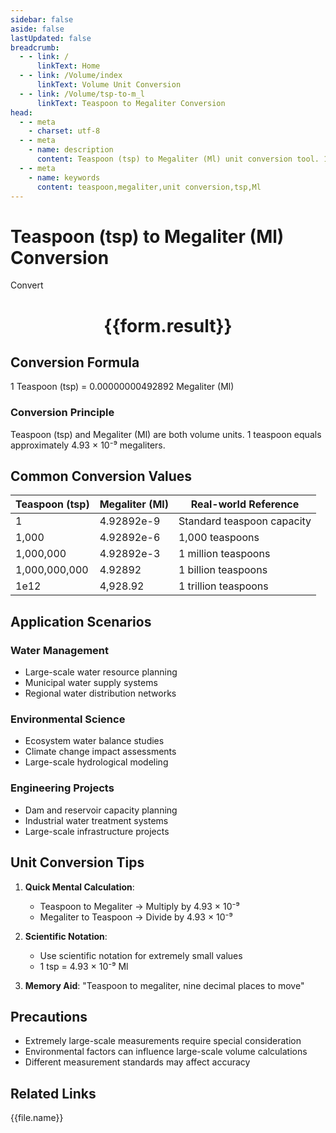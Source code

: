 ```yaml
---
sidebar: false
aside: false
lastUpdated: false
breadcrumb:
  - - link: /
      linkText: Home
  - - link: /Volume/index
      linkText: Volume Unit Conversion
  - - link: /Volume/tsp-to-m_l
      linkText: Teaspoon to Megaliter Conversion
head:
  - - meta
    - charset: utf-8
  - - meta
    - name: description
      content: Teaspoon (tsp) to Megaliter (Ml) unit conversion tool. 1 teaspoon equals 0.00000000492892 megaliters.
  - - meta
    - name: keywords
      content: teaspoon,megaliter,unit conversion,tsp,Ml
---
```


# Teaspoon (tsp) to Megaliter (Ml) Conversion

<script setup>
import { onMounted, reactive, inject ,ref  } from 'vue'
import { NButton,NForm ,NFormItem,NInput,NInputNumber,NSelect,NCard,useMessage ,NGrid ,NGi } from 'naive-ui'
import { defineClientComponent } from 'vitepress'
import { Volume } from '../files';

const convert = inject('convert')
const formRef = ref(null);
const rules = {
  number:{
    required: true,
    type: 'number',
    trigger: "blur"
  }
}
const form = reactive({
  number:null,
  result:'',
  title:'Teaspoon (tsp) to Megaliter (Ml) Conversion'
})

const convertHandler = (e) => {
  e.preventDefault();
  formRef.value?.validate((errors)=>{
    if (!errors) {
      form.result = `${form.number} tsp = ${convert(form.number).from('tsp').to('m_l')} Ml`
    }
  })
}
</script>

<n-form size="large" :model="form" ref='formRef' :rules="rules">
  <n-form-item label="Value" path="number">
    <n-input-number size="large" style="width:100%" :min="0" v-model:value="form.number" placeholder="Enter teaspoon value" />
  </n-form-item>
  <n-form-item>
    <n-button type="info" style="width:100%" @click="convertHandler">Convert</n-button>
  </n-form-item>
</n-form>
<n-card embedded :bordered="false" hoverable>
  <div style="text-align:center">
    <h1>{{form.result}}</h1>
  </div>
</n-card>

## Conversion Formula
1 Teaspoon (tsp) = 0.00000000492892 Megaliter (Ml)

### Conversion Principle
Teaspoon (tsp) and Megaliter (Ml) are both volume units. 1 teaspoon equals approximately 4.93 × 10⁻⁹ megaliters.

## Common Conversion Values
| Teaspoon (tsp) | Megaliter (Ml)    | Real-world Reference                |
|----------------|-------------------|-------------------------------------|
| 1              | 4.92892e-9        | Standard teaspoon capacity          |
| 1,000          | 4.92892e-6        | 1,000 teaspoons                     |
| 1,000,000      | 4.92892e-3        | 1 million teaspoons                 |
| 1,000,000,000  | 4.92892           | 1 billion teaspoons                 |
| 1e12           | 4,928.92          | 1 trillion teaspoons                |

## Application Scenarios
### Water Management
- Large-scale water resource planning
- Municipal water supply systems
- Regional water distribution networks

### Environmental Science
- Ecosystem water balance studies
- Climate change impact assessments
- Large-scale hydrological modeling

### Engineering Projects
- Dam and reservoir capacity planning
- Industrial water treatment systems
- Large-scale infrastructure projects

## Unit Conversion Tips
1. **Quick Mental Calculation**:
   - Teaspoon to Megaliter → Multiply by 4.93 × 10⁻⁹
   - Megaliter to Teaspoon → Divide by 4.93 × 10⁻⁹

2. **Scientific Notation**:
   - Use scientific notation for extremely small values
   - 1 tsp = 4.93 × 10⁻⁹ Ml

3. **Memory Aid**:
   "Teaspoon to megaliter, nine decimal places to move"

## Precautions
- Extremely large-scale measurements require special consideration
- Environmental factors can influence large-scale volume calculations
- Different measurement standards may affect accuracy

## Related Links
<n-grid x-gap="12" :cols="2">
  <n-gi v-for="(file, index) in Volume" :key="index">
    <n-button
      text
      tag="a"
      :href="file.path"
      type="info"
    >
      {{file.name}}
    </n-button>
  </n-gi>
</n-grid>